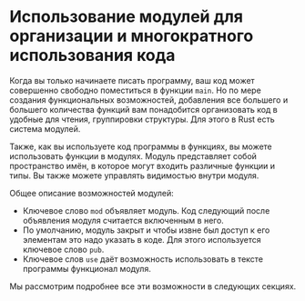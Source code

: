 # Использование модулей для организации и многократного использования кода

Когда вы только начинаете писать программу, ваш код может совершенно свободно
поместиться в функции `main`. Но по мере создания функциональных возможностей, добавления
все большего и большего количества функций вам понадобится организовать код в
удобные для чтения, группировки структуры. Для этого в Rust есть система модулей.

Также, как вы используете код программы в функциях, вы можете использовать функции в
модулях. Модуль представляет собой пространство имён, в которое могут входить
различные функции и типы. Вы также можете управлять видимостью внутри модуля.

Общее описание возможностей модулей:

* Ключевое слово `mod` объявляет модуль. Код следующий после объявления модуля считается
включенным в него.
* По умолчанию, модуль закрыт и чтобы извне был доступ к его элементам это надо указать
в коде. Для этого используется ключевое слово `pub`.
* Ключевое слов `use` даёт возможность использовать в тексте программы функционал
модуля.

Мы рассмотрим подробнее все эти возможности в следующих секциях.
